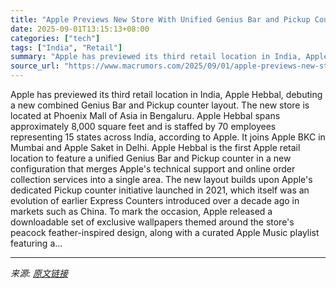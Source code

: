```yaml
---
title: "Apple Previews New Store With Unified Genius Bar and Pickup Counter"
date: 2025-09-01T13:15:13+08:00
categories: ["tech"]
tags: ["India", "Retail"]
summary: "Apple has previewed its third retail location in India, Apple Hebbal, debuting a new combined Genius Bar and Pickup counter layout. The new store is located at Phoenix Mall of Asia in Bengaluru. Apple"
source_url: "https://www.macrumors.com/2025/09/01/apple-previews-new-store-with-unified-counter/"
---
```


Apple has previewed its third retail location in India, Apple Hebbal, debuting a new combined Genius Bar and Pickup counter layout. The new store is located at Phoenix Mall of Asia in Bengaluru. Apple Hebbal spans approximately 8,000 square feet and is staffed by 70 employees representing 15 states across India, according to Apple. It joins Apple BKC in Mumbai and Apple Saket in Delhi. Apple Hebbal is the first Apple retail location to feature a unified Genius Bar and Pickup counter in a new configuration that merges Apple's technical support and online order collection services into a single area. The new layout builds upon Apple's dedicated Pickup counter initiative launched in 2021, which itself was an evolution of earlier Express Counters introduced over a decade ago in markets such as China. To mark the occasion, Apple released a downloadable set of exclusive wallpapers themed around the store's peacock feather-inspired design, along with a curated Apple Music playlist featuring a...

---

*来源: [原文链接](https://www.macrumors.com/2025/09/01/apple-previews-new-store-with-unified-counter/)*
